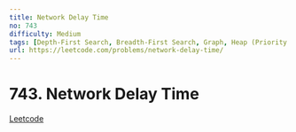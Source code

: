 ```yaml
---
title: Network Delay Time
no: 743
difficulty: Medium
tags: [Depth-First Search, Breadth-First Search, Graph, Heap (Priority Queue), Shortest Path]
url: https://leetcode.com/problems/network-delay-time/
---
```


# 743. Network Delay Time

[Leetcode](https://leetcode.com/problems/network-delay-time/)

